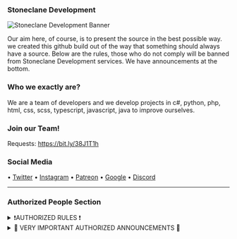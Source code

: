 ### Stoneclane Development

![Stoneclane Development Banner](https://user-images.githubusercontent.com/81481526/171454020-7a4b483b-e273-4224-a015-5c9dc9d6c449.gif)

Our aim here, of course, is to present the source in the best possible way. we created this github build out of the way that something should always have a source. Below are the rules, those who do not comply will be banned from Stoneclane Development services. We have announcements at the bottom. 

### Who we exactly are?
We are a team of developers and we develop projects in c#, python, php, html, css, scss, typescript, javascript, java to improve ourselves.

### Join our Team!
Requests: https://bit.ly/38J1T1h

### Social Media
• [Twitter](https://twitter.com/StoneclaneD)
• [Instagram](https://instagram.com/stoneclane.devs)
• [Patreon](https://patreon.com/sdevs)
• [Google](https://bit.ly/3vqdVnV)
• [Discord](https://discord.gg/M7kaJDZtyY)

-------------------------------------------------
### Authorized People Section
<details><summary>❗AUTHORIZED RULES ❗</summary>
  
 ### Hello, Authorities. 

Here are the rules you have to follow. No one can change the rules except @JanjyTapYT. 

1. Be respectful and don't insult people. 
2. Do not create unnecessary files. 
3. Try to provide the best service to members. 

It will stay that way as long as the rules don't change. Sanctions are imposed on the changer. 
</details>

<details><summary>📢 VERY IMPORTANT AUTHORIZED ANNOUNCEMENTS 📢 </summary>
  
## May 2022
  There is no announcement at the moment, it will be written here in the future. 
  
</details>
